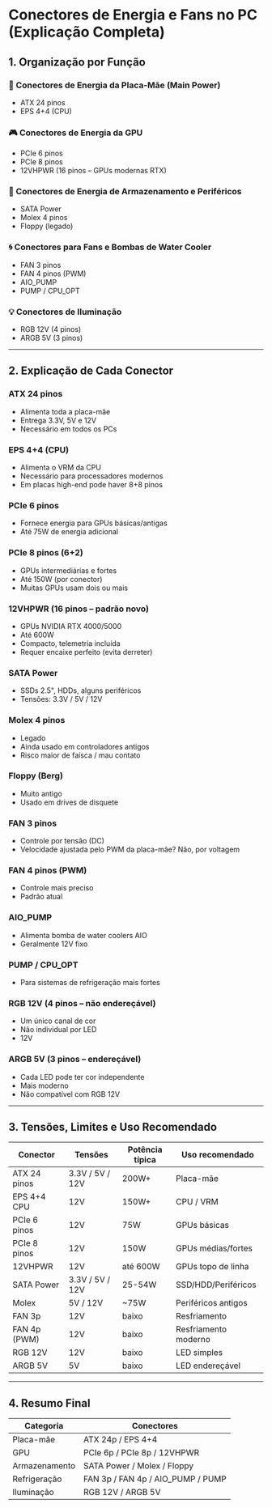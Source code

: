 # Conectores de Energia e Fans no PC (Explicação Completa)

## 1. Organização por Função

### 🔌 Conectores de Energia da Placa-Mãe (Main Power)
- ATX 24 pinos
- EPS 4+4 (CPU)

### 🎮 Conectores de Energia da GPU
- PCIe 6 pinos
- PCIe 8 pinos
- 12VHPWR (16 pinos – GPUs modernas RTX)

### 💾 Conectores de Energia de Armazenamento e Periféricos
- SATA Power
- Molex 4 pinos
- Floppy (legado)

### 🌀 Conectores para Fans e Bombas de Water Cooler
- FAN 3 pinos
- FAN 4 pinos (PWM)
- AIO_PUMP
- PUMP / CPU_OPT

### 💡 Conectores de Iluminação
- RGB 12V (4 pinos)
- ARGB 5V (3 pinos)

---

## 2. Explicação de Cada Conector

### ATX 24 pinos
- Alimenta toda a placa-mãe
- Entrega 3.3V, 5V e 12V
- Necessário em todos os PCs

### EPS 4+4 (CPU)
- Alimenta o VRM da CPU
- Necessário para processadores modernos
- Em placas high-end pode haver 8+8 pinos

### PCIe 6 pinos
- Fornece energia para GPUs básicas/antigas
- Até 75W de energia adicional

### PCIe 8 pinos (6+2)
- GPUs intermediárias e fortes
- Até 150W (por conector)
- Muitas GPUs usam dois ou mais

### 12VHPWR (16 pinos – padrão novo)
- GPUs NVIDIA RTX 4000/5000
- Até 600W
- Compacto, telemetria incluída
- Requer encaixe perfeito (evita derreter)

### SATA Power
- SSDs 2.5", HDDs, alguns periféricos
- Tensões: 3.3V / 5V / 12V

### Molex 4 pinos
- Legado
- Ainda usado em controladores antigos
- Risco maior de faísca / mau contato

### Floppy (Berg)
- Muito antigo
- Usado em drives de disquete

### FAN 3 pinos
- Controle por tensão (DC)
- Velocidade ajustada pelo PWM da placa-mãe? Não, por voltagem

### FAN 4 pinos (PWM)
- Controle mais preciso
- Padrão atual

### AIO_PUMP
- Alimenta bomba de water coolers AIO
- Geralmente 12V fixo

### PUMP / CPU_OPT
- Para sistemas de refrigeração mais fortes

### RGB 12V (4 pinos – não endereçável)
- Um único canal de cor
- Não individual por LED
- 12V

### ARGB 5V (3 pinos – endereçável)
- Cada LED pode ter cor independente
- Mais moderno
- Não compatível com RGB 12V

---

## 3. Tensões, Limites e Uso Recomendado

| Conector | Tensões | Potência típica | Uso recomendado |
|----------|----------|------------------|------------------|
| ATX 24 pinos | 3.3V / 5V / 12V | 200W+ | Placa-mãe |
| EPS 4+4 CPU | 12V | 150W+ | CPU / VRM |
| PCIe 6 pinos | 12V | 75W | GPUs básicas |
| PCIe 8 pinos | 12V | 150W | GPUs médias/fortes |
| 12VHPWR | 12V | até 600W | GPUs topo de linha |
| SATA Power | 3.3V / 5V / 12V | 25-54W | SSD/HDD/Periféricos |
| Molex | 5V / 12V | ~75W | Periféricos antigos |
| FAN 3p | 12V | baixo | Resfriamento |
| FAN 4p (PWM) | 12V | baixo | Resfriamento moderno |
| RGB 12V | 12V | baixo | LED simples |
| ARGB 5V | 5V | baixo | LED endereçável |

---

## 4. Resumo Final

| Categoria | Conectores |
|-----------|-------------|
| Placa-mãe | ATX 24p / EPS 4+4 |
| GPU | PCIe 6p / PCIe 8p / 12VHPWR |
| Armazenamento | SATA Power / Molex / Floppy |
| Refrigeração | FAN 3p / FAN 4p / AIO_PUMP / PUMP |
| Iluminação | RGB 12V / ARGB 5V |


